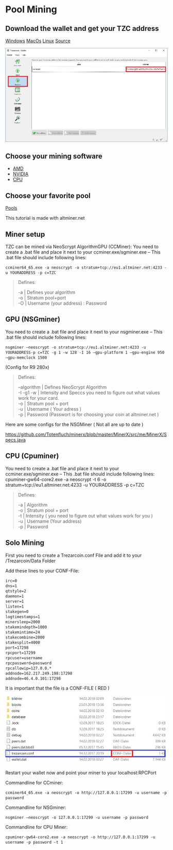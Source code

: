 # Pool Mining

## Download the wallet and get your TZC address

[Windows](https://github.com/TrezarCoin/TrezarCoin/releases/download/v1.0.0.0-tzc/trezarcoin-win32-1.0.0.0.zip) [MacOs](https://github.com/TrezarCoin/TrezarCoin/releases/download/v1.1.0.0-tzc/trezarcoin-MacOS-1.1.0.0.zip) [Linux](https://trezarcoin.com/wp-content/uploads/2017/10/linux_PNG5-2-e1507211654199.png)
[Source](https://github.com/TrezarCoin/TrezarCoin/archive/v1.1.0.0-tzc.tar.gz)

![wallet](images/wallet.jpg)

## Choose your mining software

* [AMD](https://github.com/ghostlander/nsgminer/releases)
* [NVIDIA](https://github.com/tpruvot/ccminer/releases)
* [CPU](https://github.com/tpruvot/cpuminer-multi/releases)

## Choose your favorite pool

[Pools](https://trezarcoin.com/pools)

This tutorial is made with altminer.net

## Miner setup

TZC can be mined via NeoScrypt AlgorithmGPU (CCMiner):
You need to create a .bat file and place it next to your ccminer.exe/sgminer.exe – This .bat file should include following lines:

    ccminer64_65.exe -a neoscrypt -o stratum+tcp://eu1.altminer.net:4233 -u YOURADDRESS -p c=TZC

> Defines:
>
> -a | Defines your algorithm\
> -o | Stratum pool+port\
> -O | Username (your address) : Password

## GPU (NSGminer)

You need to create a .bat file and place it next to your nsgminer.exe – This .bat file should include following lines:

    nsgminer –neoscrypt -o stratum+tcp://eu1.altminer.net:4233 -u YOURADDRESS-p c=TZC -g 1 -w 128 -I 16 –gpu-platform 1 –gpu-engine 950 –gpu-memclock 1500

(Config for R9 280x)

> Defines:
>
> –algorithm | Defines NeoScrypt Algorithm\
> -I -g1 -w | Intensity and Speccs you need to figure out what values work for your card.\
> -o | Stratum pool + port\
> -u | Username ( Your adress )\
> -p | Password (Passwort is for choosing your coin at altminer.net )

Here are some configs for the NSGMiner ( Not all are up to date )

https://github.com/Totenfluch/minerx/blob/master/MinerX/src/me/MinerX/Specs.java

## CPU (Cpuminer)

You need to create a .bat file and place it next to your ccminer.exe/sgminer.exe – This .bat file should include following lines:
    cpuminer-gw64-core2.exe -a neoscrypt -t 6 -o stratum+tcp://eu1.altminer.net:4233 -u YOURADDRESS -p c=TZC

> Defines:
>
> -a | Algorithm\
> -o | Stratum pool + port\
> -t  | Intensity ( you need to figure out what values work for you )\
> -u | Username (Your address)\
> -p | Password

## Solo Mining

First you need to create a Trezarcoin.conf File and add it to your /Trezarcoin/Data Folder

Add these lines to your CONF-File:

    irc=0
    dns=1
    qtstyle=2
    daemon=1
    server=1
    listen=1
    stakegen=0
    logtimestamps=1
    minersleep=2000
    stakemindepth=1000
    stakemintime=24
    stakecombine=2000
    stakesplit=4000
    port=17298
    rpcport=17299
    rpcuser=username
    rpcpassword=password
    rpcallowip=127.0.0.*
    addnode=162.217.249.198:17298
    addnode=46.4.0.101:17298

It is important that the file is a CONF-FILE ( RED )

![config](images/config.jpg)

Restart your wallet now and point your miner to your localhost:RPCPort

Commandline for CCminer:

    ccminer64_65.exe -a neoscrypt -o http://127.0.0.1:17299 -u username -p password

Commandline for NSGminer:

    nsgminer –neoscrypt -o 127.0.0.1:17299 -u username -p password

Commandline for CPU Miner:

    cpuminer-gw64-core2.exe -a neoscrypt -o http://127.0.0.1:17299 -u username -p password -t 1